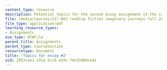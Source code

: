 ```yaml
---
content_type: resource
description: Potential topics for the second essay assignment of the course.
file: /media/courses/21l-003-reading-fiction-imaginary-journeys-fall-2015/1053cae1191a5ccba59c7dcd3d0dce41_MIT21L_003F15_SecondEsayTo.pdf
file_type: application/pdf
learning_resource_types:
- Assignments
ocw_type: OCWFile
parent_title: Assignments
parent_type: CourseSection
resourcetype: Document
title: 'Topics for essay #2'
uid: 1053cae1-191a-5ccb-a59c-7dcd3d0dce41
---
```

